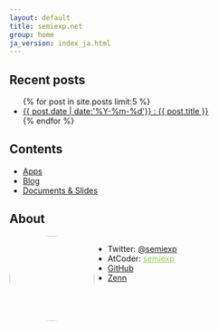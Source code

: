 ```yaml
---
layout: default
title: semiexp.net
group: home
ja_version: index_ja.html
---
```

## Recent posts
<ul>
{% for post in site.posts limit:5 %}
  <li>
    <a href="{{relative}}{{ post.url | replace_first:'/',''}}">{{ post.date | date:'%Y-%m-%d'}} : {{ post.title }}</a>
  </li>
{% endfor %}
</ul>

## Contents
- [Apps](games/index.html)
- [Blog](blog/index.html)
- [Documents & Slides](docs/index.html)

## About

<div style="display: flex">
  <img src="{{relative}}img/icon.png" style="height:150px; border-radius: 50%" />

  <div>
    <ul>
      <li>Twitter: <a href="https://twitter.com/semiexp">@semiexp</a></li>
      <li>AtCoder: <a href="https://atcoder.jp/users/semiexp" style="color:#92D050">semiexp</a></li>
      <li><a href="https://github.com/semiexp/">GitHub</a></li>
      <li><a href="https://zenn.dev/semiexp">Zenn</a></li>
    </ul>
  </div>
</div>
